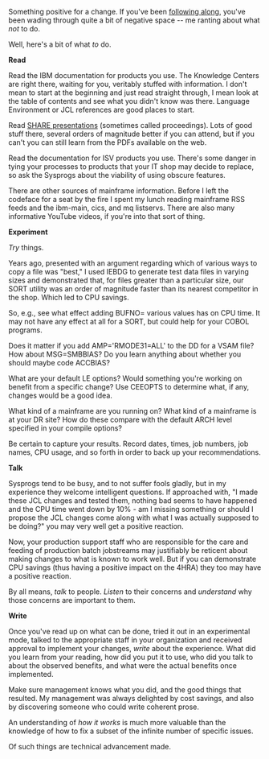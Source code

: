 Something positive for a change.  If you've been [following along](https://github.com/cschneid-the-elder/rants), you've been wading through quite a bit of negative space -- me ranting about what _not_ to do.

Well, here's a bit of what _to_ do.

__Read__

Read the IBM documentation for products you use.  The Knowledge Centers are right there, waiting for you, veritably stuffed with information.  I don't mean to start at the beginning and just read straight through, I mean look at the table of contents and see what you didn't know was there.  Language Environment or JCL references are good places to start.

Read [SHARE presentations](https://proceedings.share.org) (sometimes called proceedings).  Lots of good stuff there, several orders of magnitude better if you can attend, but if you can't you can still learn from the PDFs available on the web.

Read the documentation for ISV products you use.  There's some danger in tying your processes to products that your IT shop may decide to replace, so ask the Sysprogs about the viability of using obscure features.

There are other sources of mainframe information.  Before I left the codeface for a seat by the fire I spent my lunch reading mainframe RSS feeds and the ibm-main, cics, and mq listservs.  There are also many informative YouTube videos, if you're into that sort of thing.

__Experiment__

_Try_ things.

Years ago, presented with an argument regarding which of various ways to copy a file was "best," I used IEBDG to generate test data files in varying sizes and demonstrated that, for files greater than a particular size, our SORT utility was an order of magnitude faster than its nearest competitor in the shop.  Which led to CPU savings.

So, e.g., see what effect adding BUFNO= various values has on CPU time.  It may not have any effect at all for a SORT, but could help for your COBOL programs.

Does it matter if you add AMP='RMODE31=ALL' to the DD for a VSAM file?  How about MSG=SMBBIAS?  Do you learn anything about whether you should maybe code ACCBIAS?

What are your default LE options?  Would something you're working on benefit from a specific change?  Use CEEOPTS to determine what, if any, changes would be a good idea.

What kind of a mainframe are you running on?  What kind of a mainframe is at your DR site?  How do these compare with the default ARCH level specified in your compile options?

Be certain to capture your results.  Record dates, times, job numbers, job names, CPU usage, and so forth in order to back up your recommendations.

__Talk__

Sysprogs tend to be busy, and to not suffer fools gladly, but in my experience they welcome intelligent questions.  If approached with, "I made these JCL changes and tested them, nothing bad seems to have happened and the CPU time went down by 10% - am I missing something or should I propose the JCL changes come along with what I was actually supposed to be doing?" you may very well get a positive reaction.

Now, your production support staff who are responsible for the care and feeding of production batch jobstreams may justifiably be reticent about making changes to what is known to work well.  But if you can demonstrate CPU savings (thus having a positive impact on the 4HRA) they too may have a positive reaction.

By all means, _talk_ to people.  _Listen_ to their concerns and _understand_ why those concerns are important to them.  

__Write__

Once you've read up on what can be done, tried it out in an experimental mode, talked to the appropriate staff in your organization and received approval to implement your changes, _write_ about the experience.  What did you learn from your reading, how did you put it to use, who did you talk to about the observed benefits, and what were the actual benefits once implemented.

Make sure management knows what you did, and the good things that resulted.  My management was always delighted by cost savings, and also by discovering someone who could write coherent prose.

An understanding of _how it works_ is much more valuable than the knowledge of how to fix a subset of the infinite number of specific issues.

Of such things are technical advancement made.
